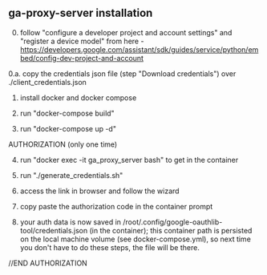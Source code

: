 ga-proxy-server installation
----

0. follow "configure a developer project and account settings" and "register a device model" from here - https://developers.google.com/assistant/sdk/guides/service/python/embed/config-dev-project-and-account

0.a. copy the credentials json file (step "Download credentials") over ./client_credentials.json

1. install docker and docker compose

2. run "docker-compose build"

3. run "docker-compose up -d"

AUTHORIZATION (only one time)

4. run "docker exec -it ga_proxy_server bash" to get in the container

5. run "./generate_credentials.sh"

6. access the link in browser and follow the wizard

7. copy paste the authorization code in the container prompt

8. your auth data is now saved in /root/.config/google-oauthlib-tool/credentials.json (in the container); this container path is persisted on the local machine volume (see docker-compose.yml), so next time you don't have to do these steps, the file will be there.

//END AUTHORIZATION

